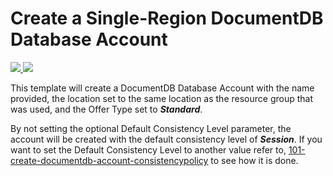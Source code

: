 # Create a Single-Region DocumentDB Database Account

<a href="https://portal.azure.com/#create/Microsoft.Template/uri/https%3A%2F%2Fraw.githubusercontent.com%2FTVDKoni%2Fazure-quickstart-templates%2Fmaster%2F101-documentdb-account-create%2Fazuredeploy.json" target="_blank">
    <img src="http://azuredeploy.net/deploybutton.png"/>
</a>
<a href="http://armviz.io/#/?load=https%3A%2F%2Fraw.githubusercontent.com%2FTVDKoni%2Fazure-quickstart-templates%2Fmaster%2F101-documentdb-account-create%2Fazuredeploy.json" target="_blank">
    <img src="http://armviz.io/visualizebutton.png"/>
</a>

This template will create a DocumentDB Database Account with the name provided, the location set to the same location as the resource group that was used, and the Offer Type set to ***Standard***.

By not setting the optional Default Consistency Level parameter, the account will be created with the default consistency level of ***Session***.
If you want to set the Default Consistency Level to another value refer to, [101-create-documentdb-account-consistencypolicy](https://github.com/Azure/azure-quickstart-templates/tree/master/101-create-documentdb-account-consistencypolicy) to see how it is done.

